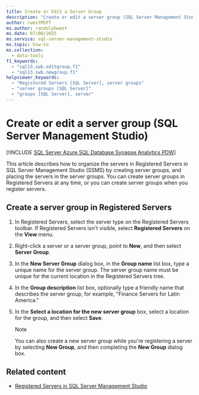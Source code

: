 ```yaml
---
title: Create or Edit a Server Group
description: "Create or edit a server group (SQL Server Management Studio)"
author: rwestMSFT
ms.author: randolphwest
ms.date: 07/08/2025
ms.service: sql-server-management-studio
ms.topic: how-to
ms.collection:
  - data-tools
f1_keywords:
  - "sql13.swb.editgroup.f1"
  - "sql13.swb.newgroup.f1"
helpviewer_keywords:
  - "Registered Servers [SQL Server], server groups"
  - "server groups [SQL Server]"
  - "groups [SQL Server], server"
---
```


# Create or edit a server group (SQL Server Management Studio)

[!INCLUDE [SQL Server Azure SQL Database Synapse Analytics PDW](../includes/applies-to-version/sql-asdb-asdbmi-asa-pdw.md)]

This article describes how to organize the servers in Registered Servers in SQL Server Management Studio (SSMS) by creating server groups, and placing the servers in the server groups. You can create server groups in Registered Servers at any time, or you can create server groups when you register servers.

## Create a server group in Registered Servers

1. In Registered Servers, select the server type on the Registered Servers toolbar. If Registered Servers isn't visible, select **Registered Servers** on the **View** menu.

1. Right-click a server or a server group, point to **New**, and then select **Server Group**.

1. In the **New Server Group** dialog box, in the **Group name** list box, type a unique name for the server group. The server group name must be unique for the current location in the Registered Servers tree.

1. In the **Group description** list box, optionally type a friendly name that describes the server group, for example, "Finance Servers for Latin America."

1. In the **Select a location for the new server group** box, select a location for the group, and then select **Save**.

   > [!NOTE]  
   > You can also create a new server group while you're registering a server by selecting **New Group**, and then completing the **New Group** dialog box.

## Related content

- [Registered Servers in SQL Server Management Studio](register-servers.md)

